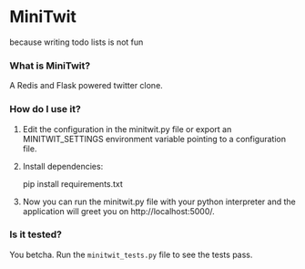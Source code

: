 # MiniTwit

because writing todo lists is not fun


### What is MiniTwit?

A Redis and Flask powered twitter clone.

### How do I use it?

1. Edit the configuration in the minitwit.py file or export an MINITWIT_SETTINGS environment variable pointing to a configuration file.

2. Install dependencies:

    pip install requirements.txt

3. Now you can run the minitwit.py file with your python interpreter and the application will greet you on http://localhost:5000/.

### Is it tested?

You betcha.  Run the `minitwit_tests.py` file to see the tests pass.
